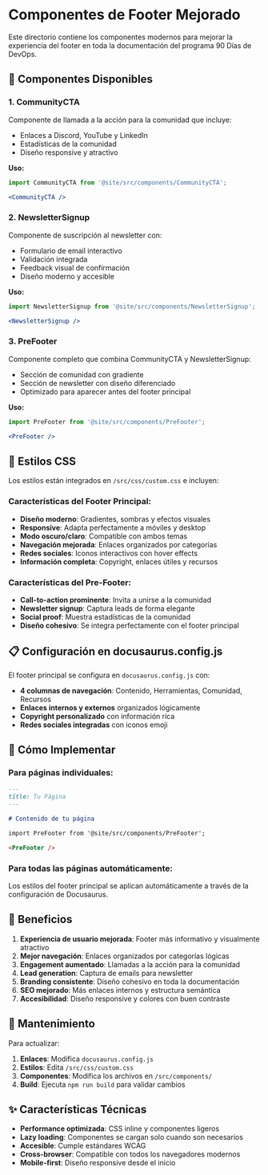 # Componentes de Footer Mejorado

Este directorio contiene los componentes modernos para mejorar la experiencia del footer en toda la documentación del programa 90 Días de DevOps.

## 🚀 Componentes Disponibles

### 1. CommunityCTA
Componente de llamada a la acción para la comunidad que incluye:
- Enlaces a Discord, YouTube y LinkedIn
- Estadísticas de la comunidad
- Diseño responsive y atractivo

**Uso:**
```jsx
import CommunityCTA from '@site/src/components/CommunityCTA';

<CommunityCTA />
```

### 2. NewsletterSignup
Componente de suscripción al newsletter con:
- Formulario de email interactivo
- Validación integrada
- Feedback visual de confirmación
- Diseño moderno y accesible

**Uso:**
```jsx
import NewsletterSignup from '@site/src/components/NewsletterSignup';

<NewsletterSignup />
```

### 3. PreFooter
Componente completo que combina CommunityCTA y NewsletterSignup:
- Sección de comunidad con gradiente
- Sección de newsletter con diseño diferenciado
- Optimizado para aparecer antes del footer principal

**Uso:**
```jsx
import PreFooter from '@site/src/components/PreFooter';

<PreFooter />
```

## 🎨 Estilos CSS

Los estilos están integrados en `/src/css/custom.css` e incluyen:

### Características del Footer Principal:
- **Diseño moderno**: Gradientes, sombras y efectos visuales
- **Responsive**: Adapta perfectamente a móviles y desktop
- **Modo oscuro/claro**: Compatible con ambos temas
- **Navegación mejorada**: Enlaces organizados por categorías
- **Redes sociales**: Iconos interactivos con hover effects
- **Información completa**: Copyright, enlaces útiles y recursos

### Características del Pre-Footer:
- **Call-to-action prominente**: Invita a unirse a la comunidad
- **Newsletter signup**: Captura leads de forma elegante
- **Social proof**: Muestra estadísticas de la comunidad
- **Diseño cohesivo**: Se integra perfectamente con el footer principal

## 📋 Configuración en docusaurus.config.js

El footer principal se configura en `docusaurus.config.js` con:
- **4 columnas de navegación**: Contenido, Herramientas, Comunidad, Recursos
- **Enlaces internos y externos** organizados lógicamente
- **Copyright personalizado** con información rica
- **Redes sociales integradas** con iconos emoji

## 🔧 Cómo Implementar

### Para páginas individuales:
```markdown
---
title: Tu Página
---

# Contenido de tu página

import PreFooter from '@site/src/components/PreFooter';

<PreFooter />
```

### Para todas las páginas automáticamente:
Los estilos del footer principal se aplican automáticamente a través de la configuración de Docusaurus.

## 🎯 Beneficios

1. **Experiencia de usuario mejorada**: Footer más informativo y visualmente atractivo
2. **Mejor navegación**: Enlaces organizados por categorías lógicas
3. **Engagement aumentado**: Llamadas a la acción para la comunidad
4. **Lead generation**: Captura de emails para newsletter
5. **Branding consistente**: Diseño cohesivo en toda la documentación
6. **SEO mejorado**: Más enlaces internos y estructura semántica
7. **Accesibilidad**: Diseño responsive y colores con buen contraste

## 🔄 Mantenimiento

Para actualizar:
1. **Enlaces**: Modifica `docusaurus.config.js`
2. **Estilos**: Edita `/src/css/custom.css`
3. **Componentes**: Modifica los archivos en `/src/components/`
4. **Build**: Ejecuta `npm run build` para validar cambios

## ✨ Características Técnicas

- **Performance optimizada**: CSS inline y componentes ligeros
- **Lazy loading**: Componentes se cargan solo cuando son necesarios
- **Accesible**: Cumple estándares WCAG
- **Cross-browser**: Compatible con todos los navegadores modernos
- **Mobile-first**: Diseño responsive desde el inicio
